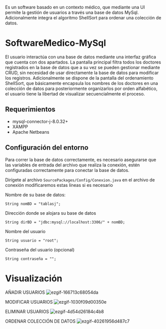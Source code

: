 Es un software basado en un contexto médico, que mediante una UI permite la gestión de usuarios a través una base de datos MySql. Adicionalmente integra el algoritmo ShellSort para ordenar una colección de datos.  

# SoftwareMedico-MySql 
El usuario interactúa con una base de datos mediante una interfaz gráfica que cuenta con dos apartados. La pantalla principal filtra todos los doctores registrados en la base de datos que a su vez se pueden gestionar mediante CRUD, sin necesidad de usar directamente la base de datos para modificar los registros. Adicionalmente se dispone de la pantalla del ordenamiento ShellSort,  que básicamente encapsula los nombres de los doctores en una colección de datos para posteriormente organizarlos por orden alfabético, el usuario tiene la libertad de visualizar secuencialmente el proceso. 

## Requerimientos
- mysql-connector-j-8.0.32+ 
- XAMPP 
- Apache Netbeans 

## Configuración del entorno
Para correr la base de datos correctamente, es necesario asegurarse que las variables de entrada del archivo que realiza la conexión, estén configuradas correctamente para conectar la base de datos.

Dirígete al archivo `SourcePackages/Config/Conexion.java` en el archivo de conexión modificaremos estas líneas si es necesario 

Nombre de su base de datos:

    String nomBD = "tablasj";
Dirección donde se alojara su base de datos

    String dirBD = "jdbc:mysql://localhost:3306/" + nomBD;
Nombre del usuario 

    String usuario = "root";
Contraseña del usuario (opcional)

    String contraseña = "";


# Visualización

AÑADIR USUARIOS
![ezgif-166713c68054da](https://github.com/user-attachments/assets/1c4586e1-90e3-4e4b-a459-8ffcb5e30580)

MODIFICAR USUARIOS
![ezgif-1030f09d00350e](https://github.com/user-attachments/assets/4b464f6a-8848-4bcb-b4e7-50959243b7d8)

ELIMINAR USUARIOS
![ezgif-4d54d26184c4b8](https://github.com/user-attachments/assets/bfd76910-d74d-40f9-8770-b87eca477135)

ORDENAR COLECCIÓN DE DATOS
![ezgif-40261956d487c7](https://github.com/user-attachments/assets/168cd63f-e8b2-44b8-a78f-6632e8d7a15c)


